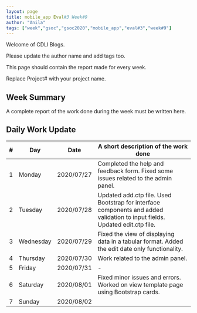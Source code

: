```yaml
---
layout: page
title: mobile_app Eval#3 Week#9
author: "Anila"
tags: ["week","gsoc","gsoc2020","mobile_app","eval#3","week#9"]
---
```

Welcome of CDLI Blogs.

Please update the author name and add tags too. 

This page should contain the report made for every week.

Replace Project# with your project name.

## Week Summary

A complete report of the work done during the week must be written here. 


## Daily Work Update

|\#|Day|Date|A short description of the work done|  
|---	|---	|---	|---	|  
|1   	| Monday 	|   2020/07/27	|Completed the help and feedback form. Fixed some issues related to the admin panel.    	|  
|2   	| Tuesday  	|   2020/07/28	|Updated add.ctp file. Used Bootstrap for interface components and added validation to input fields. Updated edit.ctp file.    	|  
|3   	| Wednesday  	|  2020/07/29 	|Fixed the view of displaying data in a tabular format. Added the edit date only functionality.    	|  
|4   	| Thursday  	|   2020/07/30	|Work related to the admin panel.   	|  
|5   	| Friday  	|   2020/07/31	|-   	|  
|6   	| Saturday  	|   2020/08/01	|Fixed minor issues and errors. Worked on view template page using Bootstrap cards.   	|  
|7   	| Sunday  	|   2020/08/02	|   	|  
